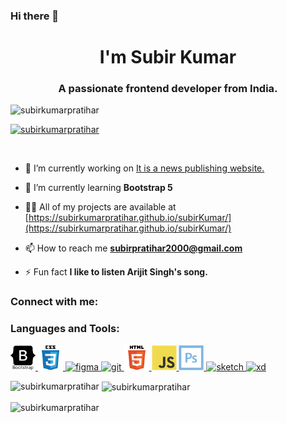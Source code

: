 ### Hi there 👋
<h1 align="center">I'm Subir Kumar</h1>
<h3 align="center">A passionate frontend developer from India.</h3>

<p align="left"> <img src="https://komarev.com/ghpvc/?username=subirkumarpratihar&label=Profile%20views&color=0e75b6&style=flat" alt="subirkumarpratihar" /> </p>

<p align="left"> <a href="https://github.com/ryo-ma/github-profile-trophy"><img src="https://github-profile-trophy.vercel.app/?username=subirkumarpratihar" alt="subirkumarpratihar" /></a> </p>

<p align="left"> <a href="https://twitter.com/" target="blank"><img src="https://img.shields.io/twitter/follow/?logo=twitter&style=for-the-badge" alt="" /></a> </p>

- 🔭 I’m currently working on [It is a news publishing website.](https://github.com/subirKumarPratihar/articlesFactory-12)

- 🌱 I’m currently learning **Bootstrap 5**

- 👨‍💻 All of my projects are available at [https://subirkumarpratihar.github.io/subirKumar/](https://subirkumarpratihar.github.io/subirKumar/)

- 📫 How to reach me **subirpratihar2000@gmail.com**

- ⚡ Fun fact **I like to listen Arijit Singh's song.**

<h3 align="left">Connect with me:</h3>
<p align="left">
</p>

<h3 align="left">Languages and Tools:</h3>
<p align="left"> <a href="https://getbootstrap.com" target="_blank" rel="noreferrer"> <img src="https://raw.githubusercontent.com/devicons/devicon/master/icons/bootstrap/bootstrap-plain-wordmark.svg" alt="bootstrap" width="40" height="40"/> </a> <a href="https://www.w3schools.com/css/" target="_blank" rel="noreferrer"> <img src="https://raw.githubusercontent.com/devicons/devicon/master/icons/css3/css3-original-wordmark.svg" alt="css3" width="40" height="40"/> </a> <a href="https://www.figma.com/" target="_blank" rel="noreferrer"> <img src="https://www.vectorlogo.zone/logos/figma/figma-icon.svg" alt="figma" width="40" height="40"/> </a> <a href="https://git-scm.com/" target="_blank" rel="noreferrer"> <img src="https://www.vectorlogo.zone/logos/git-scm/git-scm-icon.svg" alt="git" width="40" height="40"/> </a> <a href="https://www.w3.org/html/" target="_blank" rel="noreferrer"> <img src="https://raw.githubusercontent.com/devicons/devicon/master/icons/html5/html5-original-wordmark.svg" alt="html5" width="40" height="40"/> </a> <a href="https://developer.mozilla.org/en-US/docs/Web/JavaScript" target="_blank" rel="noreferrer"> <img src="https://raw.githubusercontent.com/devicons/devicon/master/icons/javascript/javascript-original.svg" alt="javascript" width="40" height="40"/> </a> <a href="https://www.photoshop.com/en" target="_blank" rel="noreferrer"> <img src="https://raw.githubusercontent.com/devicons/devicon/master/icons/photoshop/photoshop-line.svg" alt="photoshop" width="40" height="40"/> </a> <a href="https://www.sketch.com/" target="_blank" rel="noreferrer"> <img src="https://www.vectorlogo.zone/logos/sketchapp/sketchapp-icon.svg" alt="sketch" width="40" height="40"/> </a> <a href="https://www.adobe.com/products/xd.html" target="_blank" rel="noreferrer"> <img src="https://cdn.worldvectorlogo.com/logos/adobe-xd.svg" alt="xd" width="40" height="40"/> </a> </p>

<p><img align="left" src="https://github-readme-stats.vercel.app/api/top-langs?username=subirkumarpratihar&show_icons=true&locale=en&layout=compact" alt="subirkumarpratihar" /></p>

<p>&nbsp;<img align="center" src="https://github-readme-stats.vercel.app/api?username=subirkumarpratihar&show_icons=true&locale=en" alt="subirkumarpratihar" /></p>

<p><img align="center" src="https://github-readme-streak-stats.herokuapp.com/?user=subirkumarpratihar&" alt="subirkumarpratihar" /></p>
